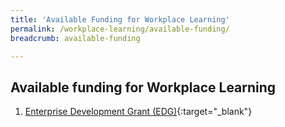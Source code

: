 ```yaml
---
title: 'Available Funding for Workplace Learning'
permalink: /workplace-learning/available-funding/
breadcrumb: available-funding

---
```






## Available funding for Workplace Learning

1. [Enterprise Development Grant (EDG)](https://www.enterprisesg.gov.sg/financial-assistance/grants/for-local-companies/enterprise-development-grant/core-capabilities/human-capital-development){:target="_blank"}



